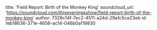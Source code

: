 title: 'Field Report: Birth of the Monkey King'
soundcloud_url: 'https://soundcloud.com/thiseveningsshow/field-report-birth-of-the-monkey-king'
author: 7328c14f-7ec2-4511-a24d-29a1c5ce23eb
id: 1eb18636-371e-4656-ac14-046b0a119830
